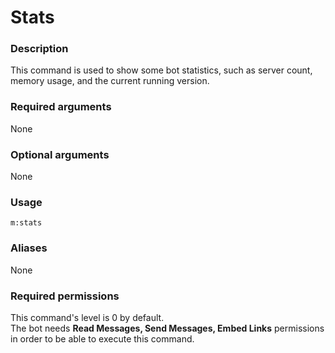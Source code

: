 # Stats

### **Description**

This command is used to show some bot statistics, such as server count, memory usage, and the current running version.

### **Required arguments**

None

### **Optional arguments**

None

### **Usage**

```
m:stats
```

### **Aliases**

None

### **Required permissions**

This command's level is 0 by default.\
The bot needs **Read Messages, Send Messages, Embed Links** permissions in order to be able to execute this command.
